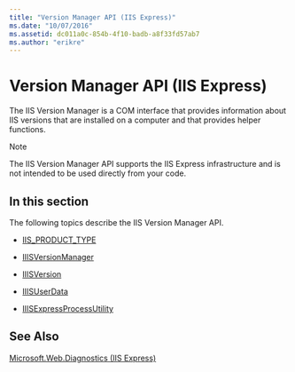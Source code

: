 ```yaml
---
title: "Version Manager API (IIS Express)"
ms.date: "10/07/2016"
ms.assetid: dc011a0c-854b-4f10-badb-a8f33fd57ab7
ms.author: "erikre"
---
```

# Version Manager API (IIS Express)

The IIS Version Manager is a COM interface that provides information about IIS versions that are installed on a computer and that provides helper functions.  
  
> [!NOTE]
>  The IIS Version Manager API supports the IIS Express infrastructure and is not intended to be used directly from your code.  
  
## In this section  

 The following topics describe the IIS Version Manager API.  
  
- [IIS_PRODUCT_TYPE](../../extensions/express-api-reference/iis-product-type.md)  
  
- [IIISVersionManager](../../extensions/express-api-reference/iiisversionmanager.md)  
  
- [IIISVersion](../../extensions/express-api-reference/iiisversion.md)  
  
- [IIISUserData](../../extensions/express-api-reference/iiisuserdata.md)  
  
- [IIISExpressProcessUtility](../../extensions/express-api-reference/iiisexpressprocessutility.md)  
  
## See Also  

 [Microsoft.Web.Diagnostics (IIS Express)](../../extensions/express-api-reference/microsoft-web-diagnostics-iis-express.md)
